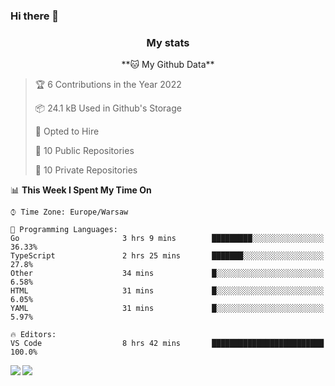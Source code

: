 ### Hi there 👋

<!--
**DamianKocjan/DamianKocjan** is a ✨ _special_ ✨ repository because its `README.md` (this file) appears on your GitHub profile.

Here are some ideas to get you started:

- 🔭 I’m currently working on ...
- 🌱 I’m currently learning ...
- 👯 I’m looking to collaborate on ...
- 🤔 I’m looking for help with ...
- 💬 Ask me about ...
- 📫 How to reach me: ...
- 😄 Pronouns: ...
- ⚡ Fun fact: ...
-->

<h3 align="center">My stats</h3>

<p align="center">
    <!--START_SECTION:waka-->
**🐱 My Github Data** 

> 🏆 6 Contributions in the Year 2022
 > 
> 📦 24.1 kB Used in Github's Storage 
 > 
> 💼 Opted to Hire
 > 
> 📜 10 Public Repositories 
 > 
> 🔑 10 Private Repositories  
 > 
📊 **This Week I Spent My Time On** 

```text
⌚︎ Time Zone: Europe/Warsaw

💬 Programming Languages: 
Go                       3 hrs 9 mins        █████████░░░░░░░░░░░░░░░░   36.33% 
TypeScript               2 hrs 25 mins       ███████░░░░░░░░░░░░░░░░░░   27.8% 
Other                    34 mins             █░░░░░░░░░░░░░░░░░░░░░░░░   6.58% 
HTML                     31 mins             █░░░░░░░░░░░░░░░░░░░░░░░░   6.05% 
YAML                     31 mins             █░░░░░░░░░░░░░░░░░░░░░░░░   5.97%

🔥 Editors: 
VS Code                  8 hrs 42 mins       █████████████████████████   100.0%

```


<!--END_SECTION:waka-->
</p>

<img align="left" src="https://github-readme-stats.vercel.app/api?username=DamianKocjan&&layout=compact&count_private=true&show_icons=true&hide_border=true&include_all_commits=true&bg_color=0D1117&title_color=FFFFFF&text_color=FFFFFF&icon_color=FFFFFF">
<img align="left" src="https://github-readme-stats.vercel.app/api/top-langs/?username=DamianKocjan&layout=compact&hide_border=true&card_width=250&bg_color=0D1117&title_color=FFFFFF&text_color=FFFFFF&icon_color=FFFFFF">
